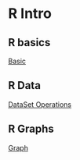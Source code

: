 # R Intro

## R basics
[Basic](https://extremecode.github.io/ML/R/basic)

## R Data 
[DataSet Operations](https://extremecode.github.io/ML/R/DatasetOperations)

## R Graphs
[Graph](https://extremecode.github.io/ML/R/Graph)
